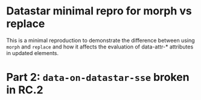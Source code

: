 # Datastar minimal repro for morph vs replace

This is a minimal reproduction to demonstrate the difference between using `morph` and `replace` and how it affects the evaluation of data-attr-\* attributes in updated elements.

# Part 2: `data-on-datastar-sse` broken in RC.2
